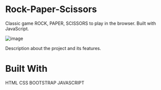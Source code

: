 # Rock-Paper-Scissors

Classic game ROCK, PAPER, SCISSORS to play in the browser. Built with JavaScript.

![image](https://github.com/olaganiyu94/rockPaperScissors/assets/23237638/212e8b3d-3d46-4e4a-98b4-3c4e78c324bc)


Description about the project and its features.

# Built With

HTML
CSS
BOOTSTRAP
JAVASCRIPT
